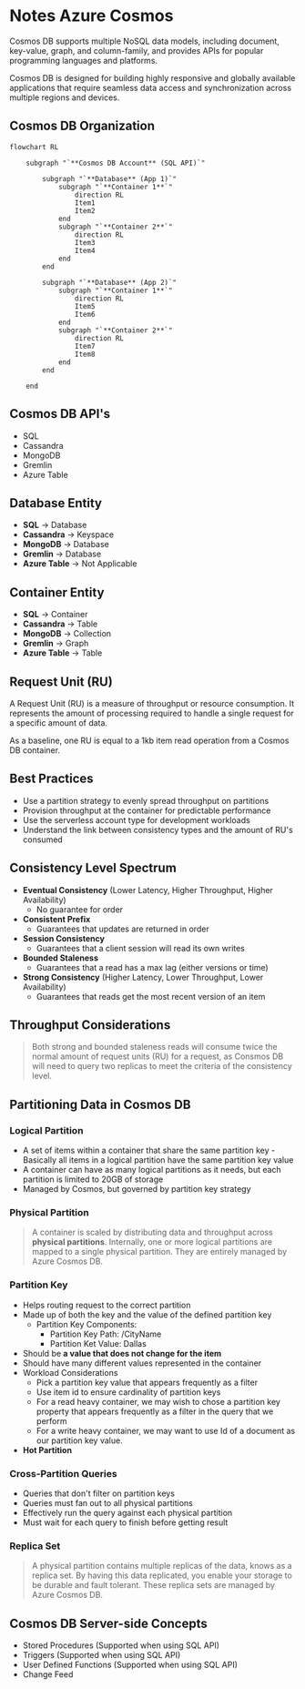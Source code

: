 # Notes Azure Cosmos
Cosmos DB supports multiple NoSQL data models, including document, key-value, graph, and column-family, and provides APIs for popular programming languages and platforms.

Cosmos DB is designed for building highly responsive and globally available applications that require seamless data access and synchronization across multiple regions and devices.

## Cosmos DB Organization

```mermaid
flowchart RL

    subgraph "`**Cosmos DB Account** (SQL API)`"

        subgraph "`**Database** (App 1)`"
            subgraph "`**Container 1**`"
                direction RL
                Item1
                Item2
            end
            subgraph "`**Container 2**`"
                direction RL
                Item3
                Item4
            end
        end

        subgraph "`**Database** (App 2)`"
            subgraph "`**Container 1**`"
                direction RL
                Item5
                Item6
            end
            subgraph "`**Container 2**`"
                direction RL
                Item7
                Item8
            end
        end

    end
```

## Cosmos DB API's
- SQL
- Cassandra
- MongoDB
- Gremlin
- Azure Table

## Database Entity
- **SQL** -> Database
- **Cassandra** -> Keyspace
- **MongoDB** -> Database
- **Gremlin** -> Database
- **Azure Table** -> Not Applicable

## Container Entity
- **SQL** -> Container
- **Cassandra** -> Table
- **MongoDB** -> Collection
- **Gremlin** -> Graph
- **Azure Table** -> Table

## Request Unit (RU)
A Request Unit (RU) is a measure of throughput or resource consumption. It represents the amount of processing required to handle a single request for a specific amount of data. 

As a baseline, one RU is equal to a 1kb item read operation from a Cosmos DB container.

## Best Practices
- Use a partition strategy to evenly spread throughput on partitions
- Provision throughput at the container for predictable performance
- Use the serverless account type for development workloads
- Understand the link between consistency types and the amount of RU's consumed

## Consistency Level Spectrum

- **Eventual Consistency** (Lower Latency, Higher Throughput, Higher Availability)
  - No guarantee for order
- **Consistent Prefix**
  - Guarantees that updates are returned in order
- **Session Consistency**
  - Guarantees that a client session will read its own writes
- **Bounded Staleness**
  - Guarantees that a read has a max lag (either versions or time)
- **Strong Consistency** (Higher Latency, Lower Throughput, Lower Availability)
  - Guarantees that reads get the most recent version of an item

## Throughput Considerations
>Both strong and bounded staleness reads will consume twice the normal amount of request units (RU) for a request, as Consmos DB will need to query two replicas to meet the criteria of the consistency level.

## Partitioning Data in Cosmos DB

### Logical Partition
- A set of items within a container that share the same partition key - Basically all items in a logical partition have the same partition key value
- A container can have as many logical partitions as it needs, but each partition is limited to 20GB of storage
- Managed by Cosmos, but governed by partition key strategy

### Physical Partition
> A container is scaled by distributing data and throughput across **physical partitions**. Internally, one or more logical partitions are mapped to a single physical partition. They are entirely managed by Azure Cosmos DB.

### Partition Key
- Helps routing request to the correct partition
- Made up of both the key and the value of the defined partition key
  - Partition Key Components: 
    - Partition Key Path: /CityName
    - Partition Ket Value: Dallas
- Should be **a value that does not change for the item**
- Should have many different values represented in the container
- Workload Considerations
  - Pick a partition key value that appears frequently as a filter
  - Use item id to ensure cardinality of partition keys
  - For a read heavy container, we may wish to chose a partition key property that appears frequently as a filter in the query that we perform
  - For a write heavy container, we may want to use Id of a document as our partition key value.
- **Hot Partition**

### Cross-Partition Queries
- Queries that don't filter on partition keys
- Queries must fan out to all physical partitions
- Effectively run the query against each physical partition
- Must wait for each query to finish before getting result

### Replica Set
>A physical partition contains multiple replicas of the data, knows as a replica set. By having this data replicated, you enable your storage to be durable and fault tolerant. These replica sets are managed by Azure Cosmos DB.

## Cosmos DB Server-side Concepts
- Stored Procedures (Supported when using SQL API)
- Triggers (Supported when using SQL API)
- User Defined Functions (Supported when using SQL API)
- Change Feed

